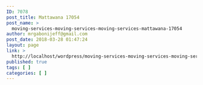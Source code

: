 ```yaml
---
ID: 7078
post_title: Mattawana 17054
post_name: >
  moving-services-moving-services-moving-services-mattawana-17054
author: mrgabonijeff@gmail.com
post_date: 2018-03-28 01:47:24
layout: page
link: >
  http://localhost/wordpress/moving-services-moving-services-moving-services-mattawana-17054/
published: true
tags: [ ]
categories: [ ]
---
```

